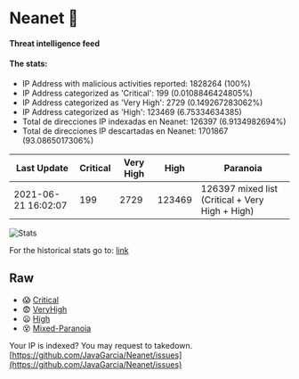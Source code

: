 # Neanet :hocho:
#### Threat intelligence feed
#### The stats:

- IP Address with malicious activities reported: 1828264 (100%)
- IP Address categorized as 'Critical':  199 (0.0108846424805%)
- IP Address categorized as 'Very High':  2729 (0.149267283062%)
- IP Address categorized as 'High':  123469 (6.75334634385)
- Total de direcciones IP indexadas en Neanet:  126397 (6.9134982694%)
- Total de direcciones IP descartadas en Neanet:  1701867 (93.0865017306%)

| Last Update | Critical | Very High | High | Paranoia |
| --- | --- | --- | --- | --- |
| 2021-06-21 16:02:07 | 199 | 2729 | 123469 | 126397 mixed list (Critical + Very High + High)|

![Stats](https://docs.google.com/spreadsheets/d/e/2PACX-1vSnaNMIXVabIpDJjufMlzH7poXnshF3mgd8Is1g9ytUEzVsP5my4Trn8f-xkoLLQ38xpL3HtmUexLo6/pubchart?oid=501124687&format=image)

For the historical stats go to: [link](/stats.csv)
## Raw
- :scream: [Critical](https://raw.githubusercontent.com/JavaGarcia/Neanet/master/blacklists/neanet_critical.txt)
- :fearful: [VeryHigh](https://raw.githubusercontent.com/JavaGarcia/Neanet/master/blacklists/neanet_veryHigh.txtt)
- :frowning: [High](https://raw.githubusercontent.com/JavaGarcia/Neanet/master/blacklists/neanet_high.txt)
- :dizzy_face: [Mixed-Paranoia](https://raw.githubusercontent.com/JavaGarcia/Neanet/master/blacklists/neanet_all.txt)


Your IP is indexed? You may request to takedown. [https://github.com/JavaGarcia/Neanet/issues](https://github.com/JavaGarcia/Neanet/issues)




































































































































































































































































































































































































































































































































































































































































































































































































































































































































































































































































































































































































































































































































































































































































































































































































































































































































































































































































































































































































































































































































































































































































































































































































































































































































































































































































































































































































































































































































































































































































































































































































































































































































































































































































































































































































































































































































































































































































































































































































































































































































































































































































































































































































































































































































































































































































































































































































































































































































































































































































































































































































































































































































































































































































































































































































































































































































































































































































































































































































































































































































































































































































































































































































































































































































































































































































































































































































































































































































































































































































































































































































































































































































